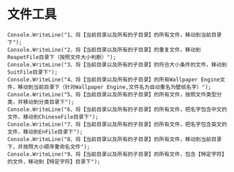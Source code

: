 # 文件工具

	Console.WriteLine("1、将【当前目录以及所有的子目录】的所有文件，移动到当前目录下");
	Console.WriteLine("2、将【当前目录以及所有的子目录】的重复文件，移动到ReapetFile目录下（按照文件大小判断）");
	Console.WriteLine("3、将【当前目录以及所有的子目录】的符合大小条件的文件，移动到SuitFile目录下");
	Console.WriteLine("4、将【当前目录以及所有的子目录】的所有Wallpaper Engine文件，移动到当前目录下（针对Wallpaper Engine,文件名为自动重名为壁纸名字）");
	Console.WriteLine("5、将【当前目录以及所有的子目录】的所有文件，按照文件类型分类，并移动到分类目录下");
	Console.WriteLine("6、将【当前目录以及所有的子目录】的所有文件，把名字包含中文的文件，移动到ChineseFile目录下");
	Console.WriteLine("7、将【当前目录以及所有的子目录】的所有文件，把名字包含英文的文件，移动到EnFile目录下");
	Console.WriteLine("8、将【当前目录以及所有的子目录】的所有文件，移动到当前目录下，并按照大小顺序重命名文件");
	Console.WriteLine("9、将【当前目录以及所有的子目录】的所有文件，包含【特定字符】的文件，移动到【特定字符】目录下");
